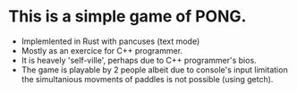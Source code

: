 # This is a simple game of PONG.

- Implemlented in Rust with pancuses (text mode) 
- Mostly as an exercice for C++ programmer.
- It is heavely 'self-ville', perhaps due to C++ programmer's bios.
- The game is playable by 2 people albeit due to console's input limitation the simultanious movments of paddles is not possible (using getch).


